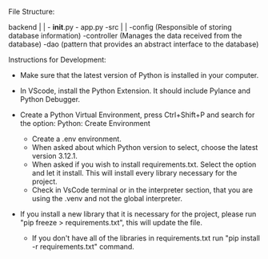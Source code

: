 File Structure:

backend
    |
    |
    - __init__.py
    - app.py
    -src
        |
        |
        -config (Responsible of storing database information)
        -controller (Manages the data received from the database)
        -dao (pattern that provides an abstract interface to the database)


Instructions for Development:

- Make sure that the latest version of Python is installed in your computer.
- In VScode, install the Python Extension. It should include Pylance and Python Debugger.
- Create a Python Virtual Environment, press Ctrl+Shift+P and search for the option: Python: Create Environment
    - Create a .env environment.
    - When asked about which Python version to select, choose the latest version 3.12.1.
    - When asked if you wish to install requirements.txt. Select the option and let it install. This will install every      library necessary for the project.
    - Check in VsCode terminal or in the interpreter section, that you are using the .venv and not the global interpreter.

- If you install a new library that it is necessary for the project, please run "pip freeze > requirements.txt", this will update the file.
    - If you don't have all of the libraries in requirements.txt run "pip install -r requirements.txt" command.